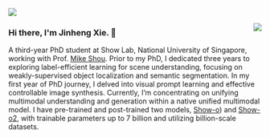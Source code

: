 ![](https://komarev.com/ghpvc/?username=Sierkinhane)

<img align="right" src="https://github-readme-stats.anuraghazra1.vercel.app/api?username=Sierkinhane&show_icons=true&icon_color=CE1D2D&text_color=718096&bg_color=ffffff&hide_title=true" />

### Hi there, I'm Jinheng Xie. 👋

<!--
- 🌱 I'm Jinheng Xie, a second-year PhD student at the National University of Singapore, working with Professor [Mike Shou](https://scholar.google.com/citations?user=h1-3lSoAAAAJ&hl=zh-CN). </a>
- ❤️ I'm currently exploring **multi-modal pre-training and generation** like generative pre-training and text-to-image generation.
-->

A third-year PhD student at Show Lab, National University of Singapore, working with Prof. [Mike Shou](https://scholar.google.com/citations?user=h1-3lSoAAAAJ&hl=zh-CN). Prior to my PhD, I dedicated three years to exploring label-efficient learning for scene understanding, focusing on weakly-supervised object localization and semantic segmentation. In my first year of PhD journey, I delved into visual prompt learning and effective controllable image synthesis. Currently, I’m concentrating on unifying multimodal understanding and generation within a native unified multimodal model. I have pre-trained and post-trained two models, [Show-o](https://github.com/showlab/Show-o)) and [Show-o2](https://github.com/showlab/Show-o), with trainable parameters up to 7 billion and utilizing billion-scale datasets.


<!--
**Sierkinhane/Sierkinhane** is a ✨ _special_ ✨ repository because its `README.md` (this file) appears on your GitHub profile.
- ❤️  I'm currently serving as a reviewer for **TPAMI** (IEEE Transactions on Pattern Analysis and Machine Intelligence), **IJCV** (International Journal of Computer Vision), AAAI and CVPR.
![Sierkinhane's github stats](https://github-readme-stats.anuraghazra1.vercel.app/api?username=Sierkinhane&show_icons=true&theme=cobalt)
Here are some ideas to get you started:

- 🔭 I’m currently working on ...
- 🌱 I’m currently learning ...
- 👯 I’m looking to collaborate on ...
- 🤔 I’m looking for help with ...
- 💬 Ask me about ...
- 📫 How to reach me: ...
- 😄 Pronouns: ...
- ⚡ Fun fact: ...
-->
